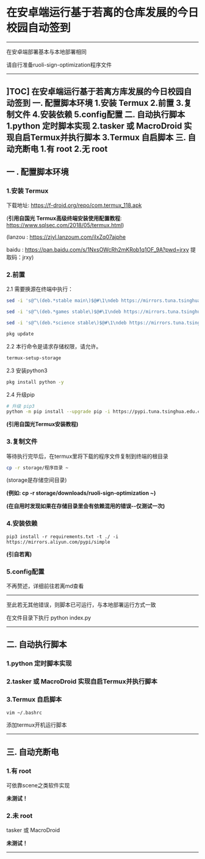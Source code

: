 # 在安卓端运行基于若离的仓库发展的今日校园自动签到

------

在安卓端部署基本与本地部署相同

请自行准备ruoli-sign-optimization程序文件

-----
]TOC]
在安卓端运行基于若离方库发展的今日校园自动签到
  一. 配置脚本环境
    1.安装 Termux
    2.前置
    3.复制文件
    4.安装依赖
    5.config配置
  二. 自动执行脚本
    1.python 定时脚本实现
    2.tasker 或 MacroDroid 实现自启Termux并执行脚本
    3.Termux 自启脚本
  三. 自动充断电
    1.有 root
    2.无 root
-----


## 一 . 配置脚本环境

### 1.安装 Termux

下载地址:  https://f-droid.org/repo/com.termux_118.apk

(**引用自国光 Termux高级终端安装使用配置教程**: https://www.sqlsec.com/2018/05/termux.html)

(lanzou : https://zjyl.lanzoum.com/iIxZq07ajphe

baidu : https://pan.baidu.com/s/1NxsOWcRh2mKRob1q1OF_9A?pwd=jrxy
提取码：jrxy)

### 2.前置

2.1 需要换源在终端中执行：

```bash
sed -i 's@^\(deb.*stable main\)$@#\1\ndeb https://mirrors.tuna.tsinghua.edu.cn/termux/termux-packages-24 stable main@' $PREFIX/etc/apt/sources.list

sed -i 's@^\(deb.*games stable\)$@#\1\ndeb https://mirrors.tuna.tsinghua.edu.cn/termux/game-packages-24 games stable@' $PREFIX/etc/apt/sources.list.d/game.list

sed -i 's@^\(deb.*science stable\)$@#\1\ndeb https://mirrors.tuna.tsinghua.edu.cn/termux/science-packages-24 science stable@' $PREFIX/etc/apt/sources.list.d/science.list

pkg update
```

2.2 本行命令是请求存储权限，请允许。

```bash
termux-setup-storage

```

2.3 安装python3

```bash
pkg install python -y
```

2.4 升级pip

```bash
# 升级 pip3
python -m pip install --upgrade pip -i https://pypi.tuna.tsinghua.edu.cn/simple some-package
```

**(引用自国光Termux安装教程)**

### 3.复制文件

等待执行完毕后，在termux里将下载的程序文件复制到终端的根目录

```bash
cp -r storage/程序目录 ~
```

(storage是存储空间目录)

**(例如: cp -r storage/downloads/ruoli-sign-optimization ~)**

**(在自用时发现如果在存储目录里会有依赖混用的错误--仅测试一次)**

### 4.安装依赖

```
pip3 install -r requirements.txt -t ./ -i https://mirrors.aliyun.com/pypi/simple
```

**(引自若离)**

### 5.config配置

不再赘述，详细前往若离md查看

------

至此若无其他错误，则脚本已可运行，与本地部署运行方式一致

在文件目录下执行 python index.py

-----

## 二. 自动执行脚本

### 1.python 定时脚本实现

### 2.tasker 或 MacroDroid 实现自启Termux并执行脚本

### 3.Termux 自启脚本

```bash
vim ~/.bashrc
```

添加termux开机运行脚本

-----

## 三. 自动充断电

### 1.有 root

可依靠scene之类软件实现

**未测试！**

### 2.未 root

tasker 或 MacroDroid

**未测试！**

-----

